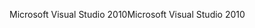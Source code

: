 <span data-ttu-id="d4397-101">Microsoft Visual Studio 2010</span><span class="sxs-lookup"><span data-stu-id="d4397-101">Microsoft Visual Studio 2010</span></span>